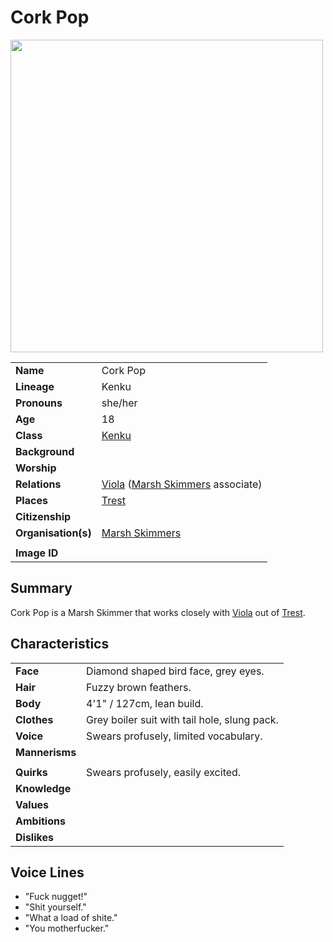 # Cork Pop

<img src="https://raw.githubusercontent.com/jesskelsall/astarus-images/main/characters/portraits/imageid.png" height="500" />

|||
| --- | --- |
| **Name** | Cork Pop | character.4
| **Lineage** | Kenku |
| **Pronouns** | she/her |
| **Age** | 18 |
| **Class** | [Kenku](https://www.dndbeyond.com/monsters/kenku) |
| **Background** | |
| **Worship** | |
| **Relations** | [Viola](viola.md) ([Marsh Skimmers](../organisations/marsh-skimmers.md) associate) |
| **Places** | [Trest](../places/towns/trest.md) |
| **Citizenship** | |
| **Organisation(s)** | [Marsh Skimmers](../organisations/marsh-skimmers.md) |
|||
| **Image ID** | |

## Summary

Cork Pop is a Marsh Skimmer that works closely with [Viola](viola.md) out of [Trest](../places/towns/trest.md).

## Characteristics

| | |
| --- | --- |
| **Face** | Diamond shaped bird face, grey eyes. | characteristics.2
| **Hair** | Fuzzy brown feathers. |
| **Body** | 4'1" / 127cm, lean build. |
| **Clothes** | Grey boiler suit with tail hole, slung pack. |
| **Voice** | Swears profusely, limited vocabulary. |
| **Mannerisms** | |
| | |
| **Quirks** | Swears profusely, easily excited. |
| **Knowledge** | |
| **Values** | |
| **Ambitions** | |
| **Dislikes** | |

## Voice Lines

- "Fuck nugget!"
- "Shit yourself."
- "What a load of shite."
- "You motherfucker."
